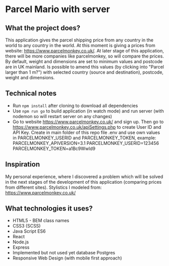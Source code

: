 # Parcel Mario with server

## What the project does?

This application gives the parcel shipping price from any country in the world to any country in the world. At this moment is giving a prices from website: https://www.parcelmonkey.co.uk/. At later stage of this application, there will be more companies like parcelmonkey, so will compare the prices.
By default, weight and dimensions are set to minimum values and postcode are in UK mainland. Is possible to amend this values (by clicking into "Parcel larger than 1 m?") with selected country (source and destination), postcode, weight and dimensions.

## Technical notes

- Run `npm install` after cloning to download all dependencies
- Use `npm run go` to build application (in watch mode) and run server (with nodemon so will restart server on any changes)
- Go to website https://www.parcelmonkey.co.uk/ and sign up. Then go to https://www.parcelmonkey.co.uk/apiSettings.php to create User ID and API Key. Create in main folder of this repo file .env and use own values in PARCELMONKEY_USERID and PARCELMONKEY_TOKEN, example:
  PARCELMONKEY_APIVERSION=3.1
  PARCELMONKEY_USERID=123456
  PARCELMONKEY_TOKEN=a1Bc9Wwld9

## Inspiration

My personal experience, where I discovered a problem which will be solved in the next stages of the development of this application (comparing prices from different sites). Stylistics I modeled from: https://www.parcelmonkey.co.uk/

## What technologies it uses?

- HTML5 - BEM class names
- CSS3 (SCSS)
- Java Script ES6
- React
- Node.js
- Express
- Implemented but not used yet database Postgres
- Responsive Web Design (with mobile first approach)
